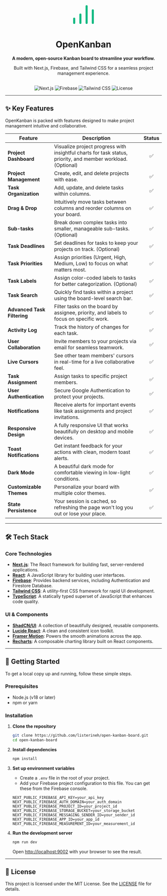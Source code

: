 <div align="center">
  <svg width="80" height="80" viewBox="0 0 24 24" fill="none" xmlns="http://www.w3.org/2000/svg">
    <path d="M9 20V12" stroke="#10b981" stroke-width="2" stroke-linecap="round" stroke-linejoin="round"></path>
    <path d="M15 20V4" stroke="#10b981" stroke-width="2" stroke-linecap="round" stroke-linejoin="round"></path>
    <path d="M3 20V16" stroke="#10b981" stroke-width="2" stroke-linecap="round" stroke-linejoin="round"></path>
    <path d="M21 20V8" stroke="#10b981" stroke-width="2" stroke-linecap="round" stroke-linejoin="round"></path>
  </svg>
  <h1>OpenKanban</h1>
  <p>
    <strong>A modern, open-source Kanban board to streamline your workflow.</strong>
  </p>
  <p>
    Built with Next.js, Firebase, and Tailwind CSS for a seamless project management experience.
  </p>
  <br />
    <img src="https://img.shields.io/badge/Next.js-15.x-black?logo=next.js" alt="Next.js">
    <img src="https://img.shields.io/badge/Firebase-v11-FFCA28?logo=firebase" alt="Firebase">
    <img src="https://img.shields.io/badge/Tailwind_CSS-v3-38B2AC?logo=tailwind-css" alt="Tailwind CSS">
    <img src="https://img.shields.io/github/license/listerineh/open-kanban-board?color=blue" alt="License">
</div>

---

## ✨ Key Features

OpenKanban is packed with features designed to make project management intuitive and collaborative.

| Feature                     | Description                                                                                                  | Status |
| --------------------------- | ------------------------------------------------------------------------------------------------------------ | :----: |
| **Project Dashboard**       | Visualize project progress with insightful charts for task status, priority, and member workload. (Optional) |   ✅   |
| **Project Management**      | Create, edit, and delete projects with ease.                                                                 |   ✅   |
| **Task Organization**       | Add, update, and delete tasks within columns.                                                                |   ✅   |
| **Drag & Drop**             | Intuitively move tasks between columns and reorder columns on your board.                                    |   ✅   |
| **Sub-tasks**               | Break down complex tasks into smaller, manageable sub-tasks. (Optional)                                      |   ✅   |
| **Task Deadlines**          | Set deadlines for tasks to keep your projects on track. (Optional)                                           |   ✅   |
| **Task Priorities**         | Assign priorities (Urgent, High, Medium, Low) to focus on what matters most.                                 |   ✅   |
| **Task Labels**             | Assign color-coded labels to tasks for better categorization. (Optional)                                     |   ✅   |
| **Task Search**             | Quickly find tasks within a project using the board-level search bar.                                        |   ✅   |
| **Advanced Task Filtering** | Filter tasks on the board by assignee, priority, and labels to focus on specific work.                       |   ✅   |
| **Activity Log**            | Track the history of changes for each task.                                                                  |   ✅   |
| **User Collaboration**      | Invite members to your projects via email for seamless teamwork.                                             |   ✅   |
| **Live Cursors**            | See other team members' cursors in real-time for a live collaborative feel.                                  |   ✅   |
| **Task Assignment**         | Assign tasks to specific project members.                                                                    |   ✅   |
| **User Authentication**     | Secure Google Authentication to protect your projects.                                                       |   ✅   |
| **Notifications**           | Receive alerts for important events like task assignments and project invitations.                           |   ✅   |
| **Responsive Design**       | A fully responsive UI that works beautifully on desktop and mobile devices.                                  |   ✅   |
| **Toast Notifications**     | Get instant feedback for your actions with clean, modern toast alerts.                                       |   ✅   |
| **Dark Mode**               | A beautiful dark mode for comfortable viewing in low-light conditions.                                       |   ✅   |
| **Customizable Themes**     | Personalize your board with multiple color themes.                                                           |   ✅   |
| **State Persistence**       | Your session is cached, so refreshing the page won't log you out or lose your place.                         |   ✅   |

---

## 🛠 Tech Stack

### Core Technologies

- **[Next.js](https://nextjs.org/)**: The React framework for building fast, server-rendered applications.
- **[React](https://react.dev/)**: A JavaScript library for building user interfaces.
- **[Firebase](https://firebase.google.com/)**: Provides backend services, including Authentication and Firestore Database.
- **[Tailwind CSS](https://tailwindcss.com/)**: A utility-first CSS framework for rapid UI development.
- **[TypeScript](https://www.typescriptlang.org/)**: A statically typed superset of JavaScript that enhances code quality.

### UI & Components

- **[ShadCN/UI](https://ui.shadcn.com/)**: A collection of beautifully designed, reusable components.
- **[Lucide React](https://lucide.dev/)**: A clean and consistent icon toolkit.
- **[Framer Motion](https://www.framer.com/motion/)**: Powers the smooth animations across the app.
- **[Recharts](https://recharts.org/)**: A composable charting library built on React components.

---

## 🏁 Getting Started

To get a local copy up and running, follow these simple steps.

### Prerequisites

- Node.js (v18 or later)
- npm or yarn

### Installation

1.  **Clone the repository**

    ```bash
    git clone https://github.com/listerineh/open-kanban-board.git
    cd open-kanban-board
    ```

2.  **Install dependencies**

    ```bash
    npm install
    ```

3.  **Set up environment variables**
    - Create a `.env` file in the root of your project.
    - Add your Firebase project configuration to this file. You can get these from the Firebase console.

    ```env
    NEXT_PUBLIC_FIREBASE_API_KEY=your_api_key
    NEXT_PUBLIC_FIREBASE_AUTH_DOMAIN=your_auth_domain
    NEXT_PUBLIC_FIREBASE_PROJECT_ID=your_project_id
    NEXT_PUBLIC_FIREBASE_STORAGE_BUCKET=your_storage_bucket
    NEXT_PUBLIC_FIREBASE_MESSAGING_SENDER_ID=your_sender_id
    NEXT_PUBLIC_FIREBASE_APP_ID=your_app_id
    NEXT_PUBLIC_FIREBASE_MEASUREMENT_ID=your_measurement_id
    ```

4.  **Run the development server**
    ```bash
    npm run dev
    ```
    Open [http://localhost:9002](http://localhost:9002) with your browser to see the result.

---

## 📝 License

This project is licensed under the MIT License. See the [LICENSE](LICENSE) file for details.
